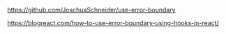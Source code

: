 https://github.com/JoschuaSchneider/use-error-boundary

https://blogreact.com/how-to-use-error-boundary-using-hooks-in-react/
